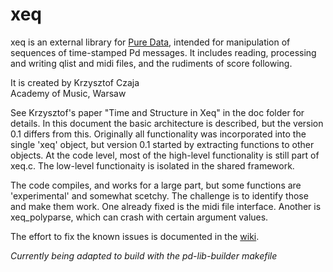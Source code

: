 # xeq

xeq is an external library for [Pure Data](http://pure-data.info), intended for manipulation of sequences of time-stamped Pd messages. It includes reading, processing and writing qlist and midi files, and the rudiments of score following.

It is created by Krzysztof Czaja  
Academy of Music, Warsaw

See Krzysztof's paper "Time and Structure in Xeq" in the doc folder for details. In this document the basic architecture is described, but the version 0.1 differs from this. Originally all functionality was incorporated into the single 'xeq' object, but version 0.1 started by extracting functions to other objects. At the code level, most of the high-level functionality is still part of xeq.c. The low-level functionaity is isolated in the shared framework.

The code compiles, and works for a large part, but some functions are 'experimental' and somewhat scetchy. The challenge is to identify those and make them work. One already fixed is the midi file interface. Another is xeq_polyparse, which can crash with certain argument values.

The effort to fix the known issues is documented in the <a href="../wiki">wiki</a>.


*Currently being adapted to build with the pd-lib-builder makefile*

